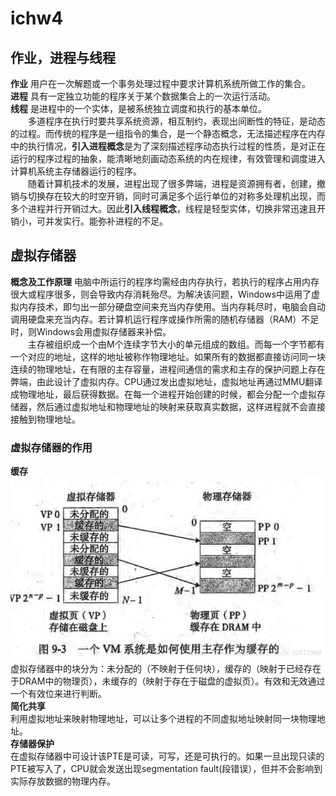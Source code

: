# ichw4 #
## 作业，进程与线程 ##
**作业** 用户在一次解题或一个事务处理过程中要求计算机系统所做工作的集合。  
**进程** 具有一定独立功能的程序关于某个数据集合上的一次运行活动。  
**线程** 是进程中的一个实体，是被系统独立调度和执行的基本单位。  
　　多道程序在执行时要共享系统资源，相互制约，表现出间断性的特征，是动态的过程。而传统的程序是一组指令的集合，是一个静态概念，无法描述程序在内存中的执行情况，**引入进程概念**是为了深刻描述程序动态执行过程的性质，是对正在运行的程序过程的抽象，能清晰地刻画动态系统的内在规律，有效管理和调度进入计算机系统主存储器运行的程序。  
　　随着计算机技术的发展，进程出现了很多弊端，进程是资源拥有者，创建，撤销与切换存在较大的时空开销，同时可满足多个运行单位的对称多处理机出现，而多个进程并行开销过大。因此**引入线程概念**，线程是轻型实体，切换非常迅速且开销小，可并发实行。能弥补进程的不足。  

## 虚拟存储器 ##
**概念及工作原理** 电脑中所运行的程序均需经由内存执行，若执行的程序占用内存很大或程序很多，则会导致内存消耗殆尽。为解决该问题，Windows中运用了虚拟内存技术，即匀出一部分硬盘空间来充当内存使用。当内存耗尽时，电脑会自动调用硬盘来充当内存。若计算机运行程序或操作所需的随机存储器（RAM）不足时，则Windows会用虚拟存储器来补偿。  
　　主存被组织成一个由M个连续字节大小的单元组成的数组。而每一个字节都有一个对应的地址，这样的地址被称作物理地址。如果所有的数据都直接访问同一块连续的物理地址，在有限的主存容量，进程间通信的需求和主存的保护问题上存在弊端，由此设计了虚拟内存。CPU通过发出虚拟地址，虚拟地址再通过MMU翻译成物理地址，最后获得数据。在每一个进程开始创建的时候，都会分配一个虚拟存储器，然后通过虚拟地址和物理地址的映射来获取真实数据，这样进程就不会直接接触到物理地址。  
### 虚拟存储器的作用 ###
**缓存**![image](https://github.com/assassinmsq/ichw/blob/master/git%E7%85%A7%E7%89%87/git%E7%85%A7%E7%89%87/%E8%99%9A%E6%8B%9F%E5%AD%98%E5%82%A8%E5%99%A8.jpg)
虚拟存储器中的块分为：未分配的（不映射于任何块），缓存的（映射于已经存在于DRAM中的物理页），未缓存的（映射于存在于磁盘的虚拟页）。有效和无效通过一个有效位来进行判断。  
**简化共享**     
利用虚拟地址来映射物理地址，可以让多个进程的不同虚拟地址映射同一块物理地址。  
**存储器保护**  
在虚拟存储器中可设计该PTE是可读，可写，还是可执行的。如果一旦出现只读的PTE被写入了，CPU就会发送出现segmentation fault(段错误），但并不会影响到实际存放数据的物理内存。
